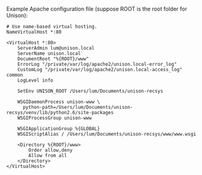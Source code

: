 Example Apache configuration file (suppose ROOT is the root folder for Unison):

    # Use name-based virtual hosting.
    NameVirtualHost *:80

    <VirtualHost *:80>
        ServerAdmin lum@unison.local
        ServerName unison.local
        DocumentRoot "%{ROOT}/www"
        ErrorLog "/private/var/log/apache2/unison.local-error_log"
        CustomLog "/private/var/log/apache2/unison.local-access_log" common
        LogLevel info

        SetEnv UNISON_ROOT /Users/lum/Documents/unison-recsys

        WSGIDaemonProcess unison-www \
          python-path=/Users/lum/Documents/unison-recsys/venv/lib/python2.6/site-packages
        WSGIProcessGroup unison-www

        WSGIApplicationGroup %{GLOBAL}
        WSGIScriptAlias / /Users/lum/Documents/unison-recsys/www/www.wsgi

        <Directory %{ROOT}/www>
            Order allow,deny
            Allow from all
        </Directory>
    </VirtualHost>
